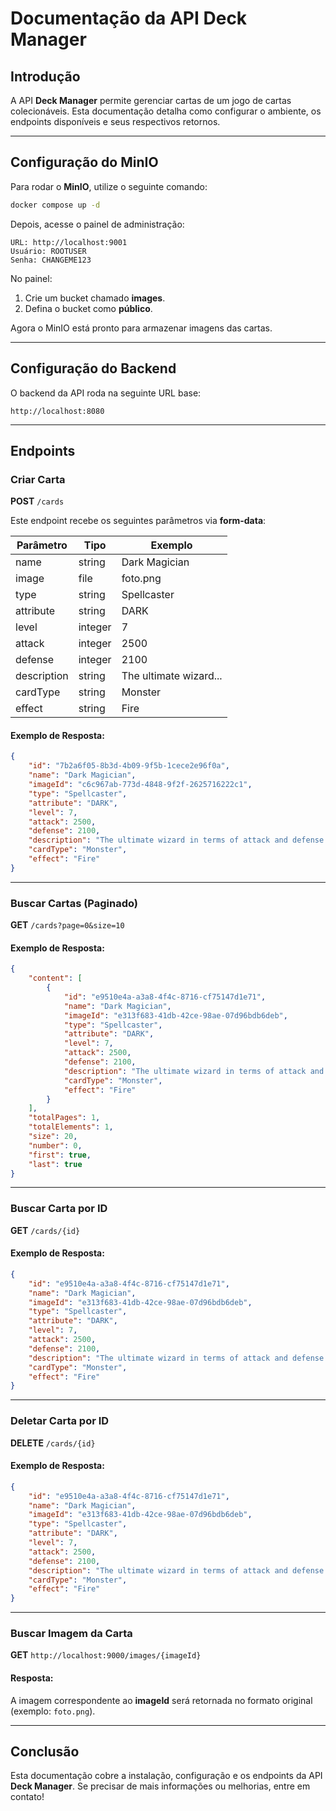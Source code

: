 # Documentação da API Deck Manager

## Introdução
A API **Deck Manager** permite gerenciar cartas de um jogo de cartas colecionáveis. Esta documentação detalha como configurar o ambiente, os endpoints disponíveis e seus respectivos retornos.

---

## Configuração do MinIO
Para rodar o **MinIO**, utilize o seguinte comando:
```sh
docker compose up -d
```

Depois, acesse o painel de administração:
```
URL: http://localhost:9001
Usuário: ROOTUSER
Senha: CHANGEME123
```

No painel:
1. Crie um bucket chamado **images**.
2. Defina o bucket como **público**.

Agora o MinIO está pronto para armazenar imagens das cartas.

---

## Configuração do Backend
O backend da API roda na seguinte URL base:
```
http://localhost:8080
```

---

## Endpoints

### Criar Carta
**POST** `/cards`

Este endpoint recebe os seguintes parâmetros via **form-data**:

| Parâmetro  | Tipo     | Exemplo                     |
|------------|---------|-----------------------------|
| name       | string  |  Dark Magician              |
| image      | file    | foto.png                     |
| type       | string  |  Spellcaster                |
| attribute  | string  |  DARK                        |
| level      | integer | 7                             |
| attack     | integer | 2500                          |
| defense    | integer | 2100                          |
| description| string  |  The ultimate wizard...     |
| cardType   | string  |  Monster                     |
| effect     | string  |  Fire                         |

#### Exemplo de Resposta:
```json
{
    "id": "7b2a6f05-8b3d-4b09-9f5b-1cece2e96f0a",
    "name": "Dark Magician",
    "imageId": "c6c967ab-773d-4848-9f2f-2625716222c1",
    "type": "Spellcaster",
    "attribute": "DARK",
    "level": 7,
    "attack": 2500,
    "defense": 2100,
    "description": "The ultimate wizard in terms of attack and defense.",
    "cardType": "Monster",
    "effect": "Fire"
}
```

---

### Buscar Cartas (Paginado)
**GET** `/cards?page=0&size=10`

#### Exemplo de Resposta:
```json
{
    "content": [
        {
            "id": "e9510e4a-a3a8-4f4c-8716-cf75147d1e71",
            "name": "Dark Magician",
            "imageId": "e313f683-41db-42ce-98ae-07d96bdb6deb",
            "type": "Spellcaster",
            "attribute": "DARK",
            "level": 7,
            "attack": 2500,
            "defense": 2100,
            "description": "The ultimate wizard in terms of attack and defense.",
            "cardType": "Monster",
            "effect": "Fire"
        }
    ],
    "totalPages": 1,
    "totalElements": 1,
    "size": 20,
    "number": 0,
    "first": true,
    "last": true
}
```

---

### Buscar Carta por ID
**GET** `/cards/{id}`

#### Exemplo de Resposta:
```json
{
    "id": "e9510e4a-a3a8-4f4c-8716-cf75147d1e71",
    "name": "Dark Magician",
    "imageId": "e313f683-41db-42ce-98ae-07d96bdb6deb",
    "type": "Spellcaster",
    "attribute": "DARK",
    "level": 7,
    "attack": 2500,
    "defense": 2100,
    "description": "The ultimate wizard in terms of attack and defense.",
    "cardType": "Monster",
    "effect": "Fire"
}
```

---

### Deletar Carta por ID
**DELETE** `/cards/{id}`

#### Exemplo de Resposta:
```json
{
    "id": "e9510e4a-a3a8-4f4c-8716-cf75147d1e71",
    "name": "Dark Magician",
    "imageId": "e313f683-41db-42ce-98ae-07d96bdb6deb",
    "type": "Spellcaster",
    "attribute": "DARK",
    "level": 7,
    "attack": 2500,
    "defense": 2100,
    "description": "The ultimate wizard in terms of attack and defense.",
    "cardType": "Monster",
    "effect": "Fire"
}
```

---

### Buscar Imagem da Carta
**GET** `http://localhost:9000/images/{imageId}`

#### Resposta:
A imagem correspondente ao **imageId** será retornada no formato original (exemplo: `foto.png`).


---

## Conclusão
Esta documentação cobre a instalação, configuração e os endpoints da API **Deck Manager**. Se precisar de mais informações ou melhorias, entre em contato!



